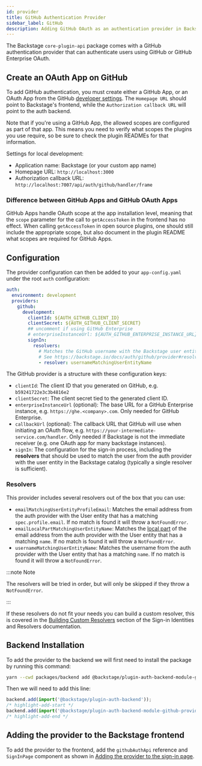 ```yaml
---
id: provider
title: GitHub Authentication Provider
sidebar_label: GitHub
description: Adding GitHub OAuth as an authentication provider in Backstage
---
```


The Backstage `core-plugin-api` package comes with a GitHub authentication
provider that can authenticate users using GitHub or GitHub Enterprise OAuth.

## Create an OAuth App on GitHub

To add GitHub authentication, you must create either a GitHub App, or an OAuth
App from the GitHub
[developer settings](https://github.com/settings/developers). The `Homepage URL`
should point to Backstage's frontend, while the `Authorization callback URL`
will point to the auth backend.

Note that if you're using a GitHub App, the allowed scopes are configured as
part of that app. This means you need to verify what scopes the plugins you use
require, so be sure to check the plugin READMEs for that information.

Settings for local development:

- Application name: Backstage (or your custom app name)
- Homepage URL: `http://localhost:3000`
- Authorization callback URL: `http://localhost:7007/api/auth/github/handler/frame`

### Difference between GitHub Apps and GitHub OAuth Apps

GitHub Apps handle OAuth scope at the app installation level, meaning that the
`scope` parameter for the call to `getAccessToken` in the frontend has no
effect. When calling `getAccessToken` in open source plugins, one should still
include the appropriate scope, but also document in the plugin README what
scopes are required for GitHub Apps.

## Configuration

The provider configuration can then be added to your `app-config.yaml` under the
root `auth` configuration:

```yaml
auth:
  environment: development
  providers:
    github:
      development:
        clientId: ${AUTH_GITHUB_CLIENT_ID}
        clientSecret: ${AUTH_GITHUB_CLIENT_SECRET}
        ## uncomment if using GitHub Enterprise
        # enterpriseInstanceUrl: ${AUTH_GITHUB_ENTERPRISE_INSTANCE_URL}
        signIn:
          resolvers:
            # Matches the GitHub username with the Backstage user entity name.
            # See https://backstage.io/docs/auth/github/provider#resolvers for more resolvers.
            - resolver: usernameMatchingUserEntityName
```

The GitHub provider is a structure with these configuration keys:

- `clientId`: The client ID that you generated on GitHub, e.g.
  `b59241722e3c3b4816e2`
- `clientSecret`: The client secret tied to the generated client ID.
- `enterpriseInstanceUrl` (optional): The base URL for a GitHub Enterprise
  instance, e.g. `https://ghe.<company>.com`. Only needed for GitHub Enterprise.
- `callbackUrl` (optional): The callback URL that GitHub will use when
  initiating an OAuth flow, e.g.
  `https://your-intermediate-service.com/handler`. Only needed if Backstage is
  not the immediate receiver (e.g. one OAuth app for many backstage instances).
- `signIn`: The configuration for the sign-in process, including the **resolvers**
  that should be used to match the user from the auth provider with the user
  entity in the Backstage catalog (typically a single resolver is sufficient).

### Resolvers

This provider includes several resolvers out of the box that you can use:

- `emailMatchingUserEntityProfileEmail`: Matches the email address from the auth provider with the User entity that has a matching `spec.profile.email`. If no match is found it will throw a `NotFoundError`.
- `emailLocalPartMatchingUserEntityName`: Matches the [local part](https://en.wikipedia.org/wiki/Email_address#Local-part) of the email address from the auth provider with the User entity that has a matching `name`. If no match is found it will throw a `NotFoundError`.
- `usernameMatchingUserEntityName`: Matches the username from the auth provider with the User entity that has a matching `name`. If no match is found it will throw a `NotFoundError`.

:::note Note

The resolvers will be tried in order, but will only be skipped if they throw a `NotFoundError`.

:::

If these resolvers do not fit your needs you can build a custom resolver, this is covered in the [Building Custom Resolvers](../identity-resolver.md#building-custom-resolvers) section of the Sign-in Identities and Resolvers documentation.

## Backend Installation

To add the provider to the backend we will first need to install the package by running this command:

```bash title="from your Backstage root directory"
yarn --cwd packages/backend add @backstage/plugin-auth-backend-module-github-provider
```

Then we will need to add this line:

```ts title="in packages/backend/src/index.ts"
backend.add(import('@backstage/plugin-auth-backend'));
/* highlight-add-start */
backend.add(import('@backstage/plugin-auth-backend-module-github-provider'));
/* highlight-add-end */
```

## Adding the provider to the Backstage frontend

To add the provider to the frontend, add the `githubAuthApi` reference and
`SignInPage` component as shown in
[Adding the provider to the sign-in page](../index.md#sign-in-configuration).
